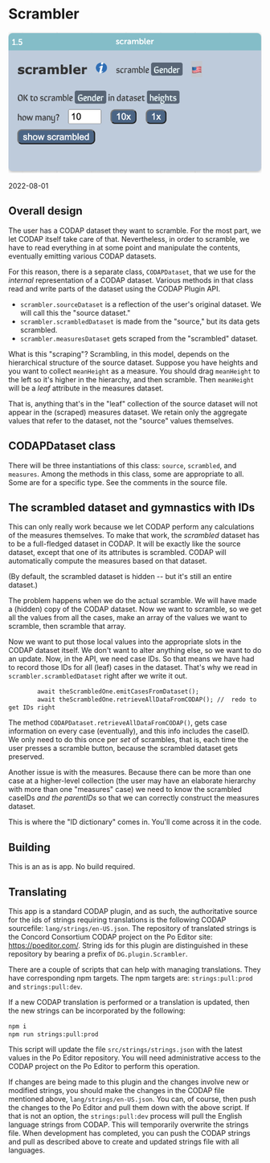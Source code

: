# Scrambler

![scrambler picture](help/art/scrambler-plugin-basic.png)

2022-08-01

## Overall design

The user has a CODAP dataset they want to scramble.
For the most part, we let CODAP itself take care of that.
Nevertheless, in order to scramble, we have to read everything in at some point and
manipulate the contents, eventually emitting various CODAP datasets.

For this reason, there is a separate class, `CODAPDataset`,
that we use for the _internal_ representation of a CODAP dataset.
Various methods in that class read and write parts of the dataset using the CODAP Plugin API.

* `scrambler.sourceDataset` is a reflection of the user's original dataset.
  We will call this the "source dataset."
* `scrambler.scrambledDataset` is made from the "source," but its data gets scrambled.
* `scrambler.measuresDataset` gets scraped from the "scrambled" dataset.

What is this "scraping"?
Scrambling, in this model, depends on the hierarchical structure of the source dataset.
Suppose you have heights and you want to collect `meanHeight` as a measure.
You should drag `meanHeight` to the left so it's higher in the hierarchy, 
and then scramble. 
Then `meanHeight` will be a _leaf_ attribute in the measures dataset.

That is, anything that's in the "leaf" collection of the source dataset 
will not appear in the (scraped) measures dataset.
We retain only the aggregate values that refer to the dataset, not the "source" values themselves.

## CODAPDataset class

There will be three instantiations of this class: `source`, `scrambled`, and `measures`.
Among the methods in this class, some are appropriate to all. 
Some are for a specific type.
See the comments in the source file.

## The scrambled dataset and gymnastics with IDs

This can only really work because we let CODAP perform any calculations of the measures themselves. 
To make that work, the _scrambled_ dataset has to be a full-fledged dataset in CODAP.
It will be exactly like the source dataset, except that one of its attributes is scrambled. 
CODAP will automatically compute the measures based on that dataset.

(By default, the scrambled dataset is hidden -- but it's still an entire dataset.)

The problem happens when we do the actual scramble. 
We will have made a (hidden) copy of the CODAP dataset.
Now we want to scramble, so we get all the values from all the cases,
make an array of the values we want to scramble,
then scramble that array.

Now we want to put those local values into the appropriate slots in the CODAP dataset itself.
We don't want to alter anything else, so we want to do an update.
Now, in the API, we need case IDs. 
So that means we have had to record those IDs for all (leaf) cases in the dataset. 
That's why we read in `scrambler.scrambledDataset` right after we write it out. 

```
        await theScrambledOne.emitCasesFromDataset();
        await theScrambledOne.retrieveAllDataFromCODAP(); //  redo to get IDs right

```

The method `CODAPDataset.retrieveAllDataFromCODAP()`, gets case information on every case
(eventually), and this info includes the caseID. 
We only need to do this once per _set_ of scrambles, that is, 
each time the user presses a scramble button,
because the scrambled dataset gets preserved.

Another issue is with the measures.
Because there can be more than one case at a higher-level collection
(the user may have an elaborate hierarchy with more than one "measures" case)
we need to know the scrambled caseIDs _and the parentIDs_ so that we 
can correctly construct the measures dataset. 

This is where the "ID dictionary" comes in.
You'll come across it in the code. 

## Building

This is an as is app. No build required.

## Translating

This app is a standard CODAP plugin, and as such, the authoritative source 
for the ids of strings requiring translations is the following CODAP sourcefile:
`lang/strings/en-US.json`. 
The repository of translated strings is the Concord Consortium CODAP project on
the Po Editor site: https://poeditor.com/.
String ids for this plugin are distinguished in these repository by bearing a 
prefix of `DG.plugin.Scrambler`.

There are a couple of scripts that can help with managing translations.
They have corresponding npm targets.
The npm targets are: `strings:pull:prod` and `strings:pull:dev`.

If a new CODAP translation is performed or a translation is updated, then
the new strings can be incorporated by the following:
```shell
npm i
npm run strings:pull:prod
```
This script will update the file `src/strings/strings.json` with the latest 
values in the Po Editor repository.
You will need administrative access to the CODAP project on the Po Editor to 
perform this operation.

If changes are being made to this plugin and the changes involve new or modified 
strings, you should make the changes in the CODAP file mentioned above, 
`lang/strings/en-US.json`. You can, of course, then push the changes to the 
Po Editor and pull them down with the above script. If that is not an option, 
the `strings:pull:dev` process will pull the English language strings from 
CODAP. This will temporarily overwrite the strings file. When development has 
completed, you can push the CODAP strings and pull as described above to create 
and updated strings file with all languages.
